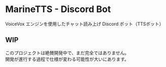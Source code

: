 # MarineTTS - Discord Bot

VoiceVox エンジンを使用したチャット読み上げ Discord ボット（TTSボット）

## WIP

このプロジェクトは絶賛開発中で、まだ完全ではありません。  
開発が進行する過程で仕様が変わる可能性が大いにあります。
